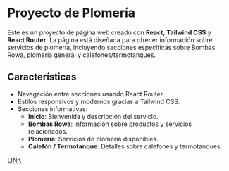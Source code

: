 # Proyecto de Plomería

Este es un proyecto de página web creado con **React**, **Tailwind CSS** y **React Router**. La página está diseñada para ofrecer información sobre servicios de plomería, incluyendo secciones específicas sobre Bombas Rowa, plomería general y calefones/termotanques.


## Características

- Navegación entre secciones usando React Router.
- Estilos responsivos y modernos gracias a Tailwind CSS.
- Secciones informativas:
  - **Inicio**: Bienvenida y descripción del servicio.
  - **Bombas Rowa**: Información sobre productos y servicios relacionados.
  - **Plomería**: Servicios de plomería disponibles.
  - **Calefón / Termotanque**: Detalles sobre calefones y termotanques.

[LINK](https://tusericeya.vercel.app/)

